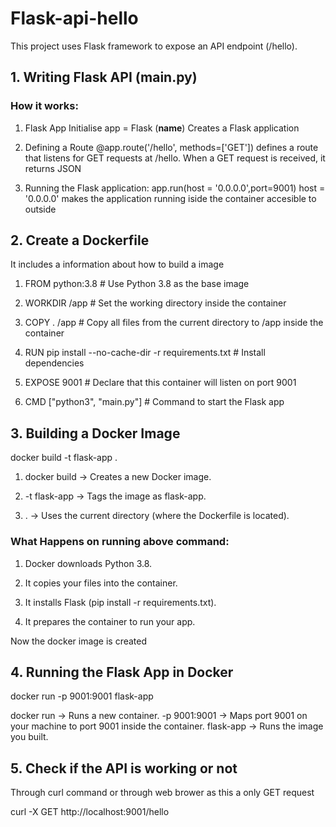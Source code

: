 # Flask-api-hello
This project  uses Flask framework to expose an API endpoint (/hello).

## 1. Writing Flask API (main.py)

### How it works:
1. Flask App Initialise
     app = Flask (__name__) Creates a Flask application
   
3. Defining a Route
     @app.route('/hello', methods=['GET']) defines a route that listens for GET requests at /hello.
     When a GET request is received, it returns JSON

4. Running the Flask application:
     app.run(host = '0.0.0.0',port=9001)
     host = '0.0.0.0' makes the application running iside the container accesible to outside


## 2. Create a Dockerfile

It includes a information about how to build a image

1. FROM python:3.8    # Use Python 3.8 as the base image

2. WORKDIR /app       # Set the working directory inside the container

3. COPY . /app        # Copy all files from the current directory to /app inside the container

4. RUN pip install --no-cache-dir -r requirements.txt  # Install dependencies

5. EXPOSE 9001        # Declare that this container will listen on port 9001

6. CMD ["python3", "main.py"]  # Command to start the Flask app

## 3. Building a Docker Image

docker build -t flask-app .

1. docker build → Creates a new Docker image.

2. -t flask-app → Tags the image as flask-app.

3. . → Uses the current directory (where the Dockerfile is located).


### What Happens on running above command:

1. Docker downloads Python 3.8.

2. It copies your files into the container.

3. It installs Flask (pip install -r requirements.txt).

4. It prepares the container to run your app.

Now the docker image is created

## 4. Running the Flask App in Docker

docker run -p 9001:9001 flask-app

docker run → Runs a new container.
-p 9001:9001 → Maps port 9001 on your machine to port 9001 inside the container.
flask-app → Runs the image you built.


## 5. Check if the API is working or not

Through curl command or through web brower as this a only GET request

curl -X GET http://localhost:9001/hello

